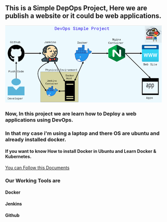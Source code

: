 
## This is a Simple DepOps Project, Here we are publish a website or it could be web applications.
![Simple DevOps Diagram](DevOpsPNG.PNG)
### Now, In this project we are learn how to Deploy a web applications using DevOps.
### In that my case i'm using a laptop and there OS are ubuntu and already installed docker.
#### If you want to know How to install Docker in Ubuntu and Learn Docker & Kubernetes.
[You can Follow this Documents](https://github.com/SumonPaul18/Docker-Kubernetes)
### Our Working Tools are 
#### Docker
#### Jenkins
#### Github

